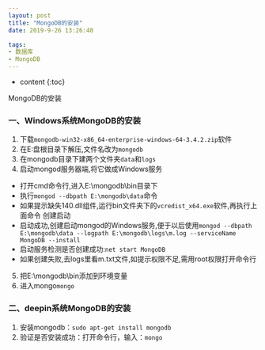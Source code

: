 ```yaml
---
layout: post
title: "MongoDB的安装"
date: 2019-9-26 13:26:40

tags:
- 数据库
- MongoDB
---
```

* content
{:toc}

MongoDB的安装











### 一、Windows系统MongoDB的安装
1. 下载`mongodb-win32-x86_64-enterprise-windows-64-3.4.2.zip`软件 
2. 在E:盘根目录下解压,文件名改为`mongodb`  
3. 在mongodb目录下建两个文件夹`data`和`logs`  
4. 启动mongod服务器端,将它做成Windows服务  
- 打开cmd命令行,进入E:\mongodb\bin目录下  
- 执行`mongod --dbpath E:\mongodb\data`命令  
- 如果提示缺失140.dll组件,运行bin文件夹下的`vcredist_x64.exe`软件,再执行上面命令
创建启动  
- 启动成功,创建启动mongod的Windows服务,便于以后使用`mongod --dbpath E:\mongodb\data --logpath E:\mongodb\logs\m.log --serviceName MongoDB --install`  
- 启动服务检测是否创建成功:`net start MongoDB`  
- 如果创建失败,去logs里看m.txt文件,如提示权限不足,需用root权限打开命令行
5. 把E:\mongodb\bin添加到环境变量  
6. 进入mongo`mongo`  

### 二、deepin系统MongoDB的安装
1. 安装mongodb：`sudo apt-get install mongodb`  
2. 验证是否安装成功：打开命令行，输入：`mongo`  



